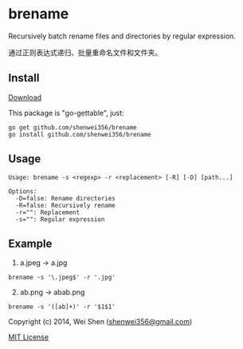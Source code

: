 brename
=======

Recursively batch rename files and directories by regular expression.

通过正则表达式递归、批量重命名文件和文件夹。

Install
-------

[Download](https://github.com/shenwei356/brename/releases)

This package is "go-gettable", just:

    go get github.com/shenwei356/brename
    go install github.com/shenwei356/brename

Usage
-----
    
    Usage: brename -s <regexp> -r <replacement> [-R] [-D] [path...]

    Options:
      -D=false: Rename directories
      -R=false: Recursively rename
      -r="": Replacement
      -s="": Regular expression


Example
-------
    
  1. a.jpeg -> a.jpg

    brename -s '\.jpeg$' -r '.jpg'

  2. ab.png -> abab.png

    brename -s '([ab]+)' -r '$1$1'

    
Copyright (c) 2014, Wei Shen (shenwei356@gmail.com)

[MIT License](https://github.com/shenwei356/brename/blob/master/LICENSE)
